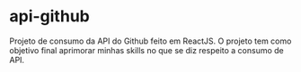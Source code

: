 # api-github
Projeto de consumo da API do Github feito em ReactJS. O projeto tem como objetivo final aprimorar minhas skills no que se diz respeito a consumo de API.
